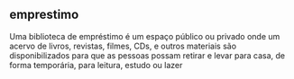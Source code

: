 ## emprestimo
Uma biblioteca de empréstimo é um espaço público ou privado onde um acervo de livros, revistas, filmes, CDs, e outros materiais são disponibilizados para que as pessoas possam retirar e levar para casa, de forma temporária, para leitura, estudo ou lazer
